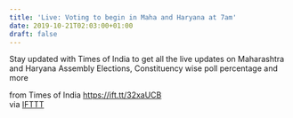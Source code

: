 ```yaml
---
title: 'Live: Voting to begin in Maha and Haryana at 7am'
date: 2019-10-21T02:03:00+01:00
draft: false
---
```


Stay updated with Times of India to get all the live updates on Maharashtra and Haryana Assembly Elections, Constituency wise poll percentage and more  
  
from Times of India https://ift.tt/32xaUCB  
via [IFTTT](https://ifttt.com/?ref=da&site=blogger)